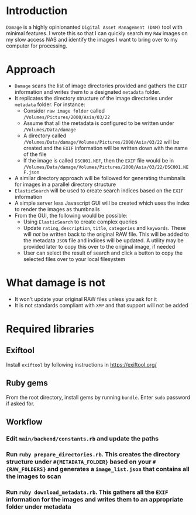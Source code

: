 # Introduction

`Damage` is a highly opinionanted `Digital Asset Management (DAM)` tool with minimal features.  I wrote this so that I can quickly search my `RAW` images on my slow access NAS and identify the images I want to bring over to my computer for processing.

# Approach

* `Damage` scans the list of image directories provided and gathers the `EXIF` information and writes them to a designated `metadata` folder.
* It replicates the directory structure of the image directories under `metadata` folder.  For instance:
    * Consider `raw image folder` called `/Volumes/Pictures/2000/Asia/03/22`
    * Assume that all the metadata is configured to be written under `/Volumes/Data/damage`
    * A directory called `/Volumes/Data/damage/Volumes/Pictures/2000/Asia/03/22` will be created and the `EXIF` information will be written down with the name of the file
    * If the image is called `DSC001.NEF`, then the `EXIF` file would be in `/Volumes/Data/damage/Volumes/Pictures/2000/Asia/03/22/DSC001.NEF.json`
* A similar directory approach will be followed for generating thumbnails for images in a parallel directory structure
* `ElasticSearch` will be used to create search indices based on the `EXIF` information
* A simple server less Javascript GUI will be created which uses the index to render the images as thumbnails
* From the GUI, the following would be possible:
	* Using `ElasticSearch` to create complex queries
	* Update `rating`, `description`, `title`, `categories` and `keywords`.  These will *not* be written back to the original RAW file.  This will be added to the metadata `JSON` file and indices will be updated. A utility may be provided later to copy this over to the original image, if needed
	* User can select the result of search and click a button to copy the selected files over to your local filesystem

# What damage is not

* It won't update your original RAW files unless you ask for it
* It is not standards compliant with `XMP` and that support will not be added 

# Required libraries

## Exiftool

Install `exiftool` by following instructions in https://exiftool.org/

## Ruby gems

From the root directory, install gems by running `bundle`.  Enter `sudo` password if asked for.

## Workflow

### Edit `main/backend/constants.rb` and update the paths 
### Run `ruby prepare_directories.rb`.  This creates the directory structure under `#{METADATA_FOLDER}` based on your `#{RAW_FOLDERS}` and generates a `image_list.json` that contains all the images to scan
### Run `ruby download_metadata.rb`.  This gathers all the `EXIF` information for the images and writes them to an appropriate folder under metadata



